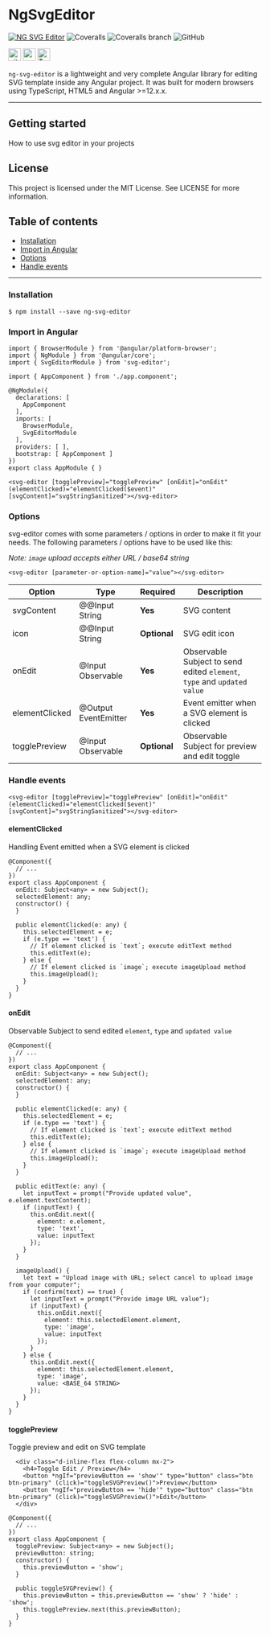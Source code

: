 # NgSvgEditor

[![NG SVG Editor](https://github.com/rajeshkumaravel/ng-svg-editor/actions/workflows/run-test-cc.yml/badge.svg)](https://github.com/rajeshkumaravel/ng-svg-editor/actions/workflows/run-test-cc.yml) ![Coveralls](https://img.shields.io/coveralls/github/rajeshkumaravel/ng-svg-editor?label=Repository) ![Coveralls branch](https://img.shields.io/coveralls/github/rajeshkumaravel/ng-svg-editor/main?label=Branch%3A%20main) ![GitHub](https://img.shields.io/github/license/rajeshkumaravel/ng-svg-editor)
<p>
  <img alt="github actions" src="https://img.shields.io/badge/-Github_Actions-2088FF?style=flat-square&logo=github-actions&logoColor=white" height=25 />
  <img alt="angular" src="https://img.shields.io/badge/-Angular-DD0031?style=flat-square&logo=angular&logoColor=white" height=25 />
  <img alt="TypeScript" src="https://img.shields.io/badge/-TypeScript-007ACC?style=flat-square&logo=typescript&logoColor=white" height=25 />
</p>

`ng-svg-editor` is a lightweight and very complete Angular library for editing SVG template inside any Angular project. It was built for modern browsers using TypeScript, HTML5 and Angular >=12.x.x.


---
## Getting started
How to use svg editor in your projects

## License

This project is licensed under the MIT License. See LICENSE for more information.
## Table of contents

- [Installation](#installation)
- [Import in Angular](#import-in-angular)
- [Options](#options)
- [Handle events](#handle-events)
---

### Installation

```
$ npm install --save ng-svg-editor
```

### Import in Angular

```console
import { BrowserModule } from '@angular/platform-browser';
import { NgModule } from '@angular/core';
import { SvgEditorModule } from 'svg-editor';

import { AppComponent } from './app.component';

@NgModule({
  declarations: [
    AppComponent
  ],
  imports: [
    BrowserModule,
    SvgEditorModule
  ],
  providers: [ ],
  bootstrap: [ AppComponent ]
})
export class AppModule { }
```

```console
<svg-editor [togglePreview]="togglePreview" [onEdit]="onEdit" (elementClicked)="elementClicked($event)" [svgContent]="svgStringSanitized"></svg-editor>
```

### Options
svg-editor comes with some parameters / options in order to make it fit your needs. The following parameters / options have to be used like this:

_Note: `image` upload accepts either URL / base64 string_

```console
<svg-editor [parameter-or-option-name]="value"></svg-editor>
```

| Option | Type | Required | Description |
| --- | --- | --- | --- |
| svgContent | @@Input String | **Yes** | SVG content
| icon | @@Input String | **Optional** | SVG edit icon
| onEdit | @Input Observable | **Yes** | Observable Subject to send edited `element`, `type` and `updated value`
| elementClicked | @Output EventEmitter | **Yes** | Event emitter when a SVG element is clicked
| togglePreview | @Input Observable | **Optional** | Observable Subject for preview and edit toggle

### Handle events

```console
<svg-editor [togglePreview]="togglePreview" [onEdit]="onEdit" (elementClicked)="elementClicked($event)" [svgContent]="svgStringSanitized"></svg-editor>
```

#### elementClicked

Handling Event emitted when a SVG element is clicked

```console
@Component({
  // ...
})
export class AppComponent {
  onEdit: Subject<any> = new Subject();
  selectedElement: any;
  constructor() {
  }

  public elementClicked(e: any) {
    this.selectedElement = e;
    if (e.type == 'text') {
      // If element clicked is `text`; execute editText method
      this.editText(e);
    } else {
      // If element clicked is `image`; execute imageUpload method
      this.imageUpload();
    }
  }
}
```

#### onEdit

Observable Subject to send edited `element`, `type` and `updated value`

```console
@Component({
  // ...
})
export class AppComponent {
  onEdit: Subject<any> = new Subject();
  selectedElement: any;
  constructor() {
  }

  public elementClicked(e: any) {
    this.selectedElement = e;
    if (e.type == 'text') {
      // If element clicked is `text`; execute editText method
      this.editText(e);
    } else {
      // If element clicked is `image`; execute imageUpload method
      this.imageUpload();
    }
  }

  public editText(e: any) {
    let inputText = prompt("Provide updated value", e.element.textContent);
    if (inputText) {
      this.onEdit.next({
        element: e.element,
        type: 'text',
        value: inputText
      });
    }
  }

  imageUpload() {
    let text = "Upload image with URL; select cancel to upload image from your computer";
    if (confirm(text) == true) {
      let inputText = prompt("Provide image URL value");
      if (inputText) {
        this.onEdit.next({
          element: this.selectedElement.element,
          type: 'image',
          value: inputText
        });
      }
    } else {
      this.onEdit.next({
        element: this.selectedElement.element,
        type: 'image',
        value: <BASE_64 STRING>
      });
    }
  }
}
```

#### togglePreview

Toggle preview and edit on SVG template

```console
  <div class="d-inline-flex flex-column mx-2">
    <h4>Toggle Edit / Preview</h4>
    <button *ngIf="previewButton == 'show'" type="button" class="btn btn-primary" (click)="toggleSVGPreview()">Preview</button>
    <button *ngIf="previewButton == 'hide'" type="button" class="btn btn-primary" (click)="toggleSVGPreview()">Edit</button>
  </div>
```

```console
@Component({
  // ...
})
export class AppComponent {
  togglePreview: Subject<any> = new Subject();
  previewButton: string;
  constructor() {
    this.previewButton = 'show';
  }

  public toggleSVGPreview() {
    this.previewButton = this.previewButton == 'show' ? 'hide' : 'show';
    this.togglePreview.next(this.previewButton);
  }
}
```
